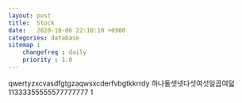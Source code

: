```yaml
---
layout: post
title:  Stock
date:   2020-10-06 22:10:10 +0900
categories: database
sitemap :
    changefreq : daily
    priority : 1.0
---
```
















qwertyzxcvasdfgtgzaqwsxcderfvbgtkkrrdy
하나둘셋넷다섯여섯일곱여덟
11333355555577777777
1